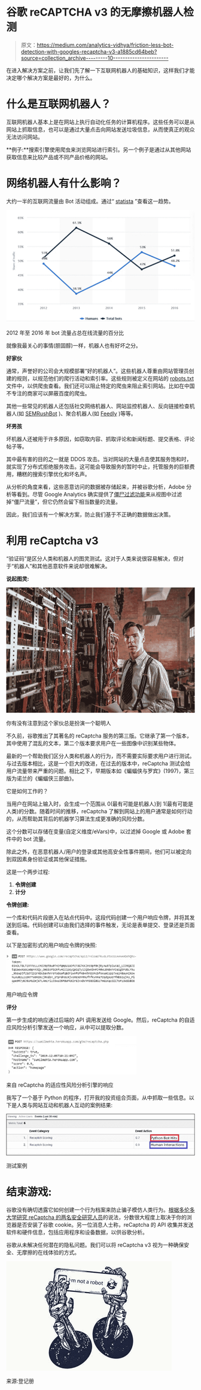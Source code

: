 # 谷歌 reCAPTCHA v3 的无摩擦机器人检测

> 原文：<https://medium.com/analytics-vidhya/friction-less-bot-detection-with-googles-recaptcha-v3-a1885cd64beb?source=collection_archive---------10----------------------->

在进入解决方案之前，让我们先了解一下互联网机器人的基础知识，这样我们才能决定哪个解决方案是最好的，为什么。

# **什么是互联网机器人？**

互联网机器人基本上是在网站上执行自动化任务的计算机程序。这些任务可以是从网站上抓取信息，也可以是通过大量点击向网站发送垃圾信息，从而使真正的观众无法访问网站。

**例子:**搜索引擎使用爬虫来浏览网站进行索引。另一个例子是通过从其他网站获取信息来比较产品或不同产品价格的网站。

# **网络机器人有什么影响？**

大约一半的互联网流量由 Bot 活动组成。通过“ [statista](https://www.statista.com/statistics/670782/bot-traffic-share/) ”查看这一趋势。

![](img/6f01795d5245bc20f51ce7e0e17cf029.png)

2012 年至 2016 年 bot 流量占总在线流量的百分比

就像我最关心的事情(胆固醇)一样，机器人也有好坏之分。

**好家伙**

通常，声誉好的公司会大规模部署“好的机器人”。这些机器人尊重由网站管理员创建的规则，以规范他们的爬行活动和索引率。这些规则被定义在网站的 [robots.txt](https://www.techinasia.com/talk/robotstxt-secure-website-content) 文件中，以供爬虫查看。我们还可以阻止特定的爬虫来阻止索引网站。比如在中国不专注的商家可以屏蔽百度的爬虫。

其他一些常见的机器人还包括社交网络机器人、网站监控机器人、反向链接检查机器人(如 [SEMRushBot](https://www.semrush.com/bot/) )、聚合机器人(如 [Feedly](https://www.feedly.com/fetcher.html) )等等。

**坏男孩**

坏机器人还被用于许多原因，如窃取内容、抓取评论和新闻标题、提交表格、评论帖子等。

其中最有害的目的之一就是 DDOS 攻击。当对网站的大量点击使其服务饱和时，就实现了分布式拒绝服务攻击。这可能会导致服务的暂时中止，托管服务的巨额费用，糟糕的搜索引擎优化和坏名声。

从分析的角度来看，这些恶意访问的数据被存储起来，并被谷歌分析，Adobe 分析等看到。尽管 Google Analytics 确实提供了[僵尸过滤功能](https://support.google.com/analytics/answer/1010249?hl=en)来从视图中过滤掉“僵尸流量”，但它仍然会留下相当数量的流量。

因此，我们应该有一个解决方案，防止我们基于不正确的数据做出决策。

# **利用 reCaptcha v3**

“验证码”是区分人类和机器人的图灵测试。这对于人类来说很容易解决，但对于“机器人”和其他恶意软件来说却很难解决。

**说起图灵:**

![](img/7266681e7137d513eefb25a02f929a6e.png)

你有没有注意到这个家伙总是扮演一个聪明人

不久前，谷歌推出了其著名的 reCaptcha 服务的第三版。它继承了第一个版本，其中使用了混乱的文本，第二个版本要求用户在一些图像中识别某些物体。

最新的一个帮助我们区分人类和机器人的行为，而不需要实际要求用户进行测试。与过去版本相比，这是一个巨大的改进，在过去的版本中，reCaptcha 测试会给用户流量带来严重的问题。相比之下，早期版本如《蝙蝠侠与罗宾》(1997)，第三版为诺兰的《蝙蝠侠三部曲》。

它是如何工作的？

当用户在网站上输入时，会生成一个范围从 0(最有可能是机器人)到 1(最有可能是人类)的分数。随着时间的推移，reCaptcha 了解到网站上的用户通常是如何行动的，从而帮助其背后的机器学习算法生成更准确的风险分数。

这个分数可以存储在变量(自定义维度/eVars)中，以过滤掉 Google 或 Adobe 套件中的 bot 流量。

除此之外，在恶意机器人/用户的登录或其他高安全性事件期间，他们可以被定向到双因素身份验证或其他保证措施。

这是一个两步过程:

1.  **令牌创建**
2.  **计分**

**令牌创建:**

一个库和代码片段嵌入在站点代码中。这段代码创建一个用户响应令牌，并将其发送到后端。代码创建可以由我们选择的事件触发，无论是表单提交、登录还是页面查看。

以下是加密形式的用户响应令牌的快照:

![](img/1883fe9a92c53e77cbc360531bc9d3ed.png)

用户响应令牌

**评分**

第一步生成的响应通过后端的 API 调用发送给 Google。然后，reCaptcha 的自适应风险分析引擎发送一个响应，从中可以提取分数。

![](img/a8cc881978d48138b08e8d84f4e50a3f.png)

来自 reCaptcha 的适应性风险分析引擎的响应

我写了一个基于 Python 的程序，打开我的投资组合页面，从中抓取一些信息。以下是人类与网站互动和机器人互动的案例结果:

![](img/3158be6b1f7e45de01f79420964e2603.png)

测试案例

# **结束游戏:**

谷歌没有确切透露它如何创建一个行为档案来防止骗子模仿人类行为。[根据多伦多大学研究 reCaptcha 的两名安全研究人员](https://arxiv.org/pdf/1903.01003.pdf)的说法，分数很大程度上取决于你的浏览器是否安装了谷歌 cookie。另一位消息人士称，reCaptcha 的 API 收集并发送软件和硬件信息，包括应用程序和设备数据，以供谷歌分析。

谷歌从未解决任何潜在的隐私问题。我们可以将 reCaptcha v3 视为一种确保安全、无摩擦的在线体验的方式。

![](img/6cd69ab76407a4c791c927acf7a29586.png)

来源:登记册